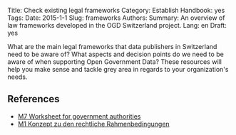 Title: Check existing legal frameworks
Category: Establish
Handbook: yes
Tags:
Date: 2015-1-1
Slug: frameworks
Authors:
Summary: An overview of law frameworks developed in the OGD Switzerland project.
Lang: en
Draft: yes


What are the main legal frameworks that data publishers in Switzerland need to be aware of? What aspects and decision points do we need to be aware of when supporting Open Government Data? These resources will help you make sense and tackle grey area in regards to your organization's needs.

## References

- [M7 Worksheet for government authorities](/ref-m7-recht-arbeitshilfe-en)
- [M1 Konzept zu den rechtliche Rahmenbedingungen](/ref-m1-rechtliche-rahmen-de)
